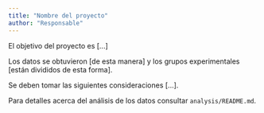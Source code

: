 ```yaml
---
title: "Nombre del proyecto"
author: "Responsable"
---
```


El objetivo del proyecto es [...]

Los datos se obtuvieron [de esta manera]
y los grupos experimentales [están divididos de esta forma].

Se deben tomar las siguientes consideraciones [...].

Para detalles acerca del análisis de los datos consultar `analysis/README.md`.
